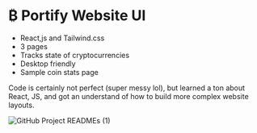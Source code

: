 # ₿ Portify Website UI

- React,js and Tailwind.css
- 3 pages
- Tracks state of cryptocurrencies
- Desktop friendly
- Sample coin stats page

Code is certainly not perfect (super messy lol), but learned a ton about React, JS, and got an understand of how to build more complex website layouts.

![GitHub Project READMEs (1)](https://user-images.githubusercontent.com/95723185/169666556-e62634ae-f9d8-41bc-9dc0-61d960be1a8f.png)
